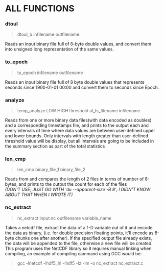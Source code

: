 # ALL FUNCTIONS

### **dtoul**  
> dtoul\_b infilename outfilename

Reads an input binary file full of 8-byte double values, and convert them
into unsigned long representation of the same values.  

### **to_epoch**  
> to\_epoch infilename outfilename

Reads an input binary file full of 8 byte double values that represents
seconds since 1900-01-01 00:00 and convert them to seconds since Epoch.  

### **analyze**  
> temp\_analyze LOW HIGH threshold ul\_ts\_filename infilename

Reads from one or more binary data files(with data encoded as doubles) and a corresponding
timestamps file, and prints to the output each and every intervals of time where data values 
are between user-defined upper and lower bounds. Only intervals with length greater than 
user-defined threshold value will be display, but all intervals are going to be included in the
summary section as part of the total statistics  

### **len_cmp**  
> len\_cmp binary\_file\_1 binary\_file\_2

Reads from and compares the length of 2 files in terms of number of 8-bytes, and prints to the
output the count for each of the files  
_(DON'T USE; JUST GO WITH 'du --apparent-size -B 8'; I DIDN'T KNOW ABOUT THAT WHEN I WROTE IT)_  

### **nc_extract**  
> nc\_extract input.nc outfilename variable\_name

Takes a netcdf file, extract the data of a 1-D variable out of it and encode the data as binary,
(i.e. for double precision floating points, it'll encode as 8-byte chunks one after another). If
the specified output file already exists, the data will be appended to the file, otherwise a new
file will be created.  
This program uses the NetCDF library so it requires manual linking when compiling, an example of
compiling cammand using GCC would be:  
> gcc -lnetcdf -lhdf5\_hl -lhdf5 -lz -lm -o nc\_extract nc\_extract.c  
